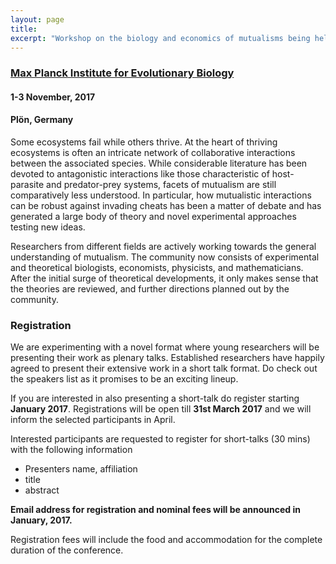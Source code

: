 ```yaml
---
layout: page
title:
excerpt: "Workshop on the biology and economics of mutualisms being held at the Max Planck Institute for Evolutionary Biology"
---
```


### [Max Planck Institute for Evolutionary Biology](http://www.evolbio.mpg.de)

#### 1-3 November, 2017

#### Plön, Germany ####


Some ecosystems fail while others thrive.
At the heart of thriving ecosystems is often an intricate network of collaborative interactions between the associated species. While considerable literature has been devoted to antagonistic interactions like those characteristic of host-parasite and predator-prey systems, facets of mutualism are still comparatively less understood.
In particular, how mutualistic interactions can be robust against invading cheats has been a matter of debate and has generated a large body of theory and novel experimental approaches testing new ideas.

Researchers from different fields are actively working towards the general understanding of mutualism. The community now consists of experimental and theoretical biologists, economists, physicists, and mathematicians. After the initial surge of theoretical developments, it only makes sense that the theories are reviewed, and further directions planned out by the community.



### Registration

We are experimenting with a novel format where young researchers will be presenting their work as plenary talks.
Established researchers have happily agreed to present their extensive work in a short talk format.
Do check out the speakers list as it promises to be an exciting lineup.

If you are interested in also presenting a short-talk do register starting **January 2017**.
Registrations will be open till **31st March 2017** and we will inform the selected participants in April.

Interested participants are requested to register for short-talks (30 mins) with the following information

- Presenters name, affiliation
- title
- abstract

**Email address for registration and nominal fees will be announced in January, 2017.**

Registration fees will include the food and accommodation for the complete duration of the conference.
